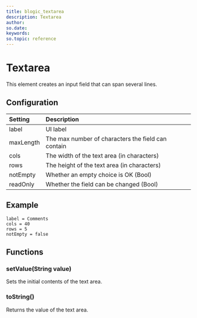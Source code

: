 ```yaml
---
title: blogic_textarea
description: Textarea
author:
so.date:
keywords:
so.topic: reference
---
```


# Textarea

This element creates an input field that can span several lines.

## Configuration

| Setting   | Description                                        |
|:----------|:---------------------------------------------------|
| label     | UI label                                           |
| maxLength | The max number of characters the field can contain |
| cols      | The width of the text area (in characters)         |
| rows      | The height of the text area (in characters)        |
| notEmpty  | Whether an empty choice is OK (Bool)               |
| readOnly  | Whether the field can be changed (Bool)            |

## Example

```crmscript
label = Comments
cols = 40
rows = 5
notEmpty = false
```

## Functions

### setValue(String value)

Sets the initial contents of the text area.

### toString()

Returns the value of the text area.
